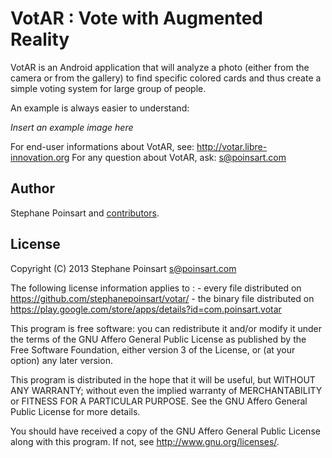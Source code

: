 VotAR : Vote with Augmented Reality
===================================

VotAR is an Android application that will analyze a photo (either from the camera or from the gallery)
to find specific colored cards and thus create a simple voting system for large group of people.

An example is always easier to understand:

*Insert an example image here*

For end-user informations about VotAR, see: http://votar.libre-innovation.org
For any question about VotAR, ask: s@poinsart.com

Author
------

Stephane Poinsart and [contributors](https://github.com/stephanepoinsart/votar/graphs/contributors).

License
-------

Copyright (C) 2013 Stephane Poinsart <s@poinsart.com>

The following license information applies to :
    - every file distributed on https://github.com/stephanepoinsart/votar/
    - the binary file distributed on https://play.google.com/store/apps/details?id=com.poinsart.votar

This program is free software: you can redistribute it and/or modify
it under the terms of the GNU Affero General Public License as
published by the Free Software Foundation, either version 3 of the
License, or (at your option) any later version.

This program is distributed in the hope that it will be useful,
but WITHOUT ANY WARRANTY; without even the implied warranty of
MERCHANTABILITY or FITNESS FOR A PARTICULAR PURPOSE.  See the
GNU Affero General Public License for more details.

You should have received a copy of the GNU Affero General Public License
along with this program.  If not, see <http://www.gnu.org/licenses/>.
